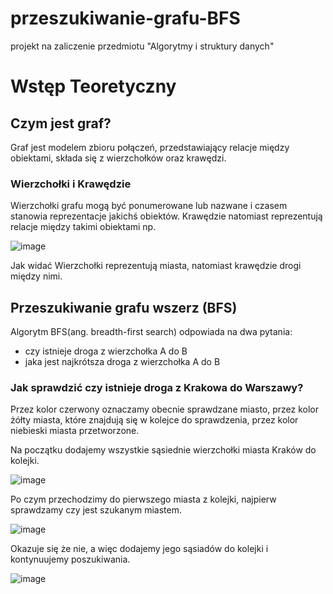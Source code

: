 # przeszukiwanie-grafu-BFS
projekt na zaliczenie przedmiotu "Algorytmy i struktury danych"


# Wstęp Teoretyczny

## Czym jest graf?

Graf jest modelem zbioru połączeń, przedstawiający relacje między obiektami,
składa się z wierzchołków oraz krawędzi. 


### Wierzchołki i Krawędzie

Wierzchołki grafu mogą być ponumerowane lub nazwane i czasem stanowia reprezentacje jakichś obiektów.
Krawędzie natomiast reprezentują relacje między takimi obiektami np.

![image](https://user-images.githubusercontent.com/36795978/159125247-8e63bc9a-7be8-4bb9-8ae8-cdfe44aefbf1.png)

Jak widać Wierzchołki reprezentują miasta, natomiast krawędzie drogi między nimi.

## Przeszukiwanie grafu wszerz (BFS)

Algorytm BFS(ang. breadth-first search) odpowiada na dwa pytania:
- czy istnieje droga z wierzchołka A do B
- jaka jest najkrótsza droga z wierzchołka A do B

### Jak sprawdzić czy istnieje droga z Krakowa do Warszawy?

Przez kolor czerwony oznaczamy obecnie sprawdzane miasto,
przez kolor żółty miasta, które znajdują się w kolejce do sprawdzenia,
przez kolor niebieski miasta przetworzone.

Na początku dodajemy wszystkie sąsiednie wierzchołki miasta Kraków do kolejki.

![image](https://user-images.githubusercontent.com/36795978/159125961-34d1dddc-7a6f-4ef3-8fcc-17eeadc7973d.png)

Po czym przechodzimy do pierwszego miasta z kolejki, najpierw sprawdzamy czy jest szukanym miastem.

![image](https://user-images.githubusercontent.com/36795978/159133083-46c254e1-4c10-4717-8d9c-c5ebab0230bc.png)

Okazuje się że nie, a więc dodajemy jego sąsiadów do kolejki i kontynuujemy poszukiwania.

![image](https://user-images.githubusercontent.com/36795978/159134662-571734fb-4d03-4e5b-93cd-e3240ba3062c.png)












